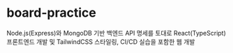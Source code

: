 # board-practice
Node.js(Express)와 MongoDB 기반 백엔드 API 명세를 토대로 React(TypeScript) 프론트엔드 개발 및 TailwindCSS 스타일링, CI/CD 실습을 포함한 웹 개발

